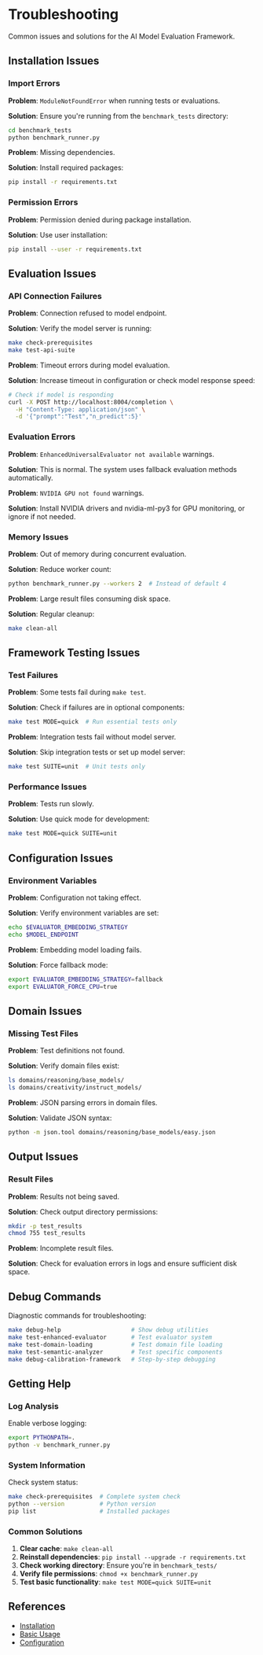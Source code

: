 # Troubleshooting

Common issues and solutions for the AI Model Evaluation Framework.

## Installation Issues

### Import Errors

**Problem**: `ModuleNotFoundError` when running tests or evaluations.

**Solution**: Ensure you're running from the `benchmark_tests` directory:
```bash
cd benchmark_tests
python benchmark_runner.py
```

**Problem**: Missing dependencies.

**Solution**: Install required packages:
```bash
pip install -r requirements.txt
```

### Permission Errors

**Problem**: Permission denied during package installation.

**Solution**: Use user installation:
```bash
pip install --user -r requirements.txt
```

## Evaluation Issues

### API Connection Failures

**Problem**: Connection refused to model endpoint.

**Solution**: Verify the model server is running:
```bash
make check-prerequisites
make test-api-suite
```

**Problem**: Timeout errors during model evaluation.

**Solution**: Increase timeout in configuration or check model response speed:
```bash
# Check if model is responding
curl -X POST http://localhost:8004/completion \
  -H "Content-Type: application/json" \
  -d '{"prompt":"Test","n_predict":5}'
```

### Evaluation Errors

**Problem**: `EnhancedUniversalEvaluator not available` warnings.

**Solution**: This is normal. The system uses fallback evaluation methods automatically.

**Problem**: `NVIDIA GPU not found` warnings.

**Solution**: Install NVIDIA drivers and nvidia-ml-py3 for GPU monitoring, or ignore if not needed.

### Memory Issues

**Problem**: Out of memory during concurrent evaluation.

**Solution**: Reduce worker count:
```bash
python benchmark_runner.py --workers 2  # Instead of default 4
```

**Problem**: Large result files consuming disk space.

**Solution**: Regular cleanup:
```bash
make clean-all
```

## Framework Testing Issues

### Test Failures

**Problem**: Some tests fail during `make test`.

**Solution**: Check if failures are in optional components:
```bash
make test MODE=quick  # Run essential tests only
```

**Problem**: Integration tests fail without model server.

**Solution**: Skip integration tests or set up model server:
```bash
make test SUITE=unit  # Unit tests only
```

### Performance Issues

**Problem**: Tests run slowly.

**Solution**: Use quick mode for development:
```bash
make test MODE=quick SUITE=unit
```

## Configuration Issues

### Environment Variables

**Problem**: Configuration not taking effect.

**Solution**: Verify environment variables are set:
```bash
echo $EVALUATOR_EMBEDDING_STRATEGY
echo $MODEL_ENDPOINT
```

**Problem**: Embedding model loading fails.

**Solution**: Force fallback mode:
```bash
export EVALUATOR_EMBEDDING_STRATEGY=fallback
export EVALUATOR_FORCE_CPU=true
```

## Domain Issues

### Missing Test Files

**Problem**: Test definitions not found.

**Solution**: Verify domain files exist:
```bash
ls domains/reasoning/base_models/
ls domains/creativity/instruct_models/
```

**Problem**: JSON parsing errors in domain files.

**Solution**: Validate JSON syntax:
```bash
python -m json.tool domains/reasoning/base_models/easy.json
```

## Output Issues

### Result Files

**Problem**: Results not being saved.

**Solution**: Check output directory permissions:
```bash
mkdir -p test_results
chmod 755 test_results
```

**Problem**: Incomplete result files.

**Solution**: Check for evaluation errors in logs and ensure sufficient disk space.

## Debug Commands

Diagnostic commands for troubleshooting:

```bash
make debug-help                    # Show debug utilities
make test-enhanced-evaluator       # Test evaluator system
make test-domain-loading           # Test domain file loading
make test-semantic-analyzer        # Test specific components
make debug-calibration-framework   # Step-by-step debugging
```

## Getting Help

### Log Analysis

Enable verbose logging:
```bash
export PYTHONPATH=.
python -v benchmark_runner.py
```

### System Information

Check system status:
```bash
make check-prerequisites  # Complete system check
python --version          # Python version
pip list                  # Installed packages
```

### Common Solutions

1. **Clear cache**: `make clean-all`
2. **Reinstall dependencies**: `pip install --upgrade -r requirements.txt`  
3. **Check working directory**: Ensure you're in `benchmark_tests/`
4. **Verify file permissions**: `chmod +x benchmark_runner.py`
5. **Test basic functionality**: `make test MODE=quick SUITE=unit`

## References

- [Installation](./installation.md)
- [Basic Usage](./basic-usage.md)
- [Configuration](./configuration.md)